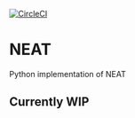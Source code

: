 [![CircleCI](https://circleci.com/gh/Jarde01/NEAT/tree/master.svg?style=svg)](https://circleci.com/gh/Jarde01/NEAT/tree/master)

# NEAT
Python implementation of NEAT

## Currently WIP
